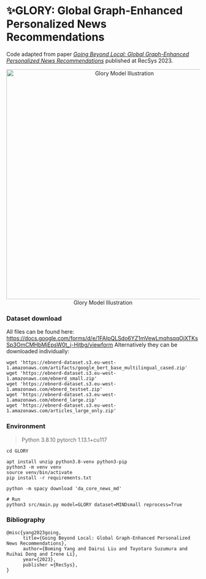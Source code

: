# ✨GLORY: Global Graph-Enhanced Personalized News Recommendations
Code adapted from paper [_Going Beyond Local: Global Graph-Enhanced Personalized News Recommendations_](https://arxiv.org/pdf/2307.06576.pdf) published at RecSys 2023. 

<p align="center">
  <img src="glory.jpg" alt="Glory Model Illustration" width="600" />
  <br>
  Glory Model Illustration
</p>


### Dataset download
All files can be found here: https://docs.google.com/forms/d/e/1FAIpQLSdo6YZ1mVewLmqhsqqOjXTKsSp3OmCMHbMjEpsW0t_j-Hjtbg/viewform
Alternatively they can be downloaded individually:
```shell
wget 'https://ebnerd-dataset.s3.eu-west-1.amazonaws.com/artifacts/google_bert_base_multilingual_cased.zip'
wget 'https://ebnerd-dataset.s3.eu-west-1.amazonaws.com/ebnerd_small.zip'
wget 'https://ebnerd-dataset.s3.eu-west-1.amazonaws.com/ebnerd_testset.zip'
wget 'https://ebnerd-dataset.s3.eu-west-1.amazonaws.com/ebnerd_large.zip'
wget 'https://ebnerd-dataset.s3.eu-west-1.amazonaws.com/articles_large_only.zip'
```




### Environment
> Python 3.8.10
> pytorch 1.13.1+cu117
```shell
cd GLORY

apt install unzip python3.8-venv python3-pip
python3 -m venv venv
source venv/bin/activate
pip install -r requirements.txt

python -m spacy download 'da_core_news_md'
```

```shell
# Run
python3 src/main.py model=GLORY dataset=MINDsmall reprocess=True
```

### Bibliography

```shell
@misc{yang2023going,
      title={Going Beyond Local: Global Graph-Enhanced Personalized News Recommendations}, 
      author={Boming Yang and Dairui Liu and Toyotaro Suzumura and Ruihai Dong and Irene Li},
      year={2023},
      publisher ={RecSys},
}
```


